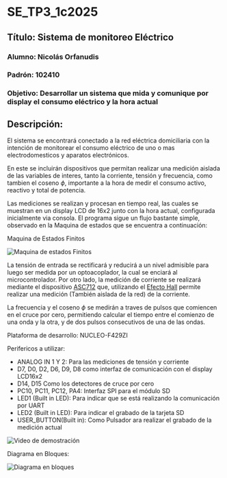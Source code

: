 # SE_TP3_1c2025

## Título: Sistema de monitoreo Eléctrico

### Alumno: Nicolás Orfanudis

### Padrón: 102410

### Objetivo: Desarrollar un sistema que mida y comunique por display el consumo eléctrico y la hora actual


## Descripción:


El sistema se encontrará conectado a la red eléctrica domiciliaria con la intención de monitorear el consumo eléctrico de uno o mas electrodomesticos y aparatos electrónicos.

En este se incluirán dispositivos que permitan realizar una medición aislada de las variables de interes, tanto la corriente, tensión y frecuencia, como tambien el coseno $\phi$, importante a la hora de medir el consumo activo, reactivo y total de potencia.

Las mediciones se realizan y procesan en tiempo real, las cuales se muestran en un display LCD de 16x2 junto con la hora actual, configurada inicialmente via consola. El programa sigue un flujo bastante simple, observado en la Maquina de estados que se encuentra a continuación:

Maquina de Estados Finitos 

![Maquina de estados Finitos](https://github.com/user-attachments/assets/8ddaffff-9a58-4a25-ae2f-aa091b65a6a5)


La tensión de entrada se rectificará y reducirá a un nivel admisible para luego ser medida por un optoacoplador, la cual se enciará al microcontrolador. Por otro lado, la medición de corriente se realizará mediante el dispositivo [ASC712](https://www.allegromicro.com/-/media/files/datasheets/acs712-datasheet.ashx) que, utilizando el [Efecto Hall](https://es.wikipedia.org/wiki/Efecto_Hall) permite realizar una medición (También aislada de la red) de la corriente.

La frecuencia y el coseno $\phi$ se medirán a traves de pulsos que comiencen en el cruce por cero, permitiendo calcular el tiempo entre el comienzo de una onda y la otra, y de dos pulsos consecutivos de una de las ondas. 

Plataforma de desarrollo: NUCLEO-F429ZI

Perifericos a utilizar:

- ANALOG IN 1 Y 2: Para las mediciones de tensión y corriente
- D7, D0, D2, D6, D9, D8 como interfaz de comunicación con el display LCD16x2
- D14, D15 Como los detectores de cruce por cero
- PC10, PC11, PC12, PA4: Interfaz SPI para el módulo SD
- LED1 (Built in LED): Para indicar que se está realizando la comunicación por UART
- LED2 (Built in LED): Para indicar el grabado de la tarjeta SD
- USER_BUTTON(Built in): Como Pulsador ara realizar el grabado de la medición actual

![Video de demostración](https://drive.google.com/file/d/1tdw8074xq97-fDzAJOZByrxbPwTC79gV/view?usp=drive_link )

Diagrama en Bloques:

![Diagrama en bloques](https://github.com/user-attachments/assets/d889034b-d62c-4e3e-9be8-2a3a255e05f6)
